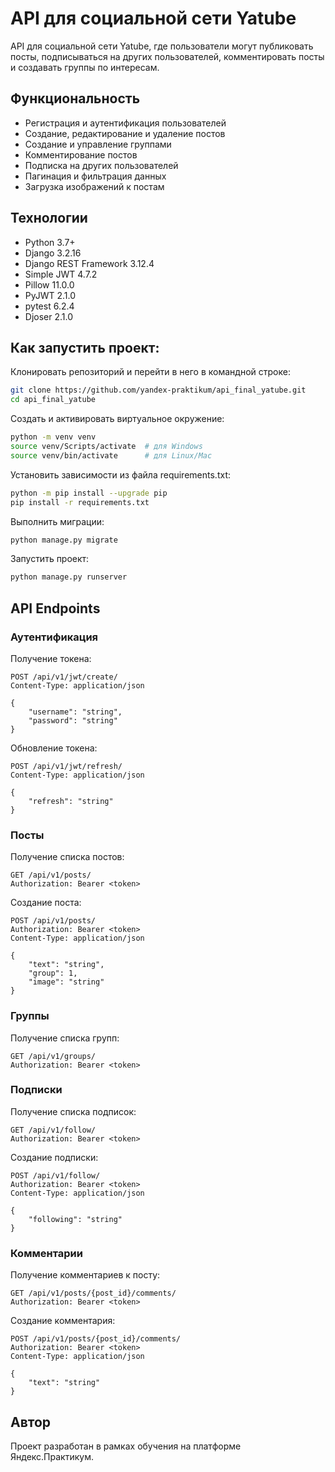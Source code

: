 # API для социальной сети Yatube

API для социальной сети Yatube, где пользователи могут публиковать посты, подписываться на других пользователей, комментировать посты и создавать группы по интересам.

## Функциональность

- Регистрация и аутентификация пользователей
- Создание, редактирование и удаление постов
- Создание и управление группами
- Комментирование постов
- Подписка на других пользователей
- Пагинация и фильтрация данных
- Загрузка изображений к постам

## Технологии

- Python 3.7+
- Django 3.2.16
- Django REST Framework 3.12.4
- Simple JWT 4.7.2
- Pillow 11.0.0
- PyJWT 2.1.0
- pytest 6.2.4
- Djoser 2.1.0

## Как запустить проект:

Клонировать репозиторий и перейти в него в командной строке:

```bash
git clone https://github.com/yandex-praktikum/api_final_yatube.git
cd api_final_yatube
```

Cоздать и активировать виртуальное окружение:

```bash
python -m venv venv
source venv/Scripts/activate  # для Windows
source venv/bin/activate      # для Linux/Mac
```

Установить зависимости из файла requirements.txt:

```bash
python -m pip install --upgrade pip
pip install -r requirements.txt
```

Выполнить миграции:

```bash
python manage.py migrate
```

Запустить проект:

```bash
python manage.py runserver
```

## API Endpoints

### Аутентификация

Получение токена:
```http
POST /api/v1/jwt/create/
Content-Type: application/json

{
    "username": "string",
    "password": "string"
}
```

Обновление токена:
```http
POST /api/v1/jwt/refresh/
Content-Type: application/json

{
    "refresh": "string"
}
```

### Посты

Получение списка постов:
```http
GET /api/v1/posts/
Authorization: Bearer <token>
```

Создание поста:
```http
POST /api/v1/posts/
Authorization: Bearer <token>
Content-Type: application/json

{
    "text": "string",
    "group": 1,
    "image": "string"
}
```

### Группы

Получение списка групп:
```http
GET /api/v1/groups/
Authorization: Bearer <token>
```

### Подписки

Получение списка подписок:
```http
GET /api/v1/follow/
Authorization: Bearer <token>
```

Создание подписки:
```http
POST /api/v1/follow/
Authorization: Bearer <token>
Content-Type: application/json

{
    "following": "string"
}
```

### Комментарии

Получение комментариев к посту:
```http
GET /api/v1/posts/{post_id}/comments/
Authorization: Bearer <token>
```

Создание комментария:
```http
POST /api/v1/posts/{post_id}/comments/
Authorization: Bearer <token>
Content-Type: application/json

{
    "text": "string"
}
```

## Автор

Проект разработан в рамках обучения на платформе Яндекс.Практикум.
